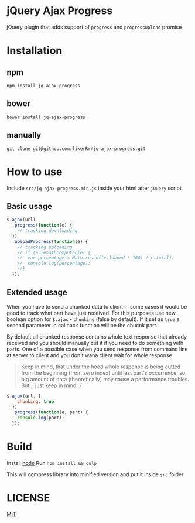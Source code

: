 # jQuery Ajax Progress
jQuery plugin that adds support of `progress` and `progressUpload` promise

# Installation

## npm
`npm install jq-ajax-progress`

## bower
`bower install jq-ajax-progress`

## manually
`git clone git@github.com:likerRr/jq-ajax-progress.git`

# How to use

Include `src/jq-ajax-progress.min.js` inside your html after `jQuery` script

## Basic usage
```javascript
$.ajax(url)
  .progress(function(e) {
    // tracking downloading
  })
  .uploadProgress(function(e) {
    // tracking uploading
    // if (e.lengthComputable) {
    //  var percentage = Math.round((e.loaded * 100) / e.total);
    //  console.log(percentage);
    //}
  });
```

## Extended usage
When you have to send a chunked data to client in some cases it would be good to track what part have just received. For this purposes use new boolean option for `$.ajax` - `chunking` (false by default). If it set as `true` a second parameter in callback function will be the chucnk part.

By default all chunked response contains whole text response that already received and you should manually cut it if you need to do something with parts. One of a possible case when you send response from command line at server to client and you don't wana client wait for whole response
> Keep in mind, that under the hood whole response is being cutted from the beginning (from zero index)
> until last part's occurrence, so big amount of data (theoretically) may cause a performance troubles. But... just keep
> in mind :)

```javascript
$.ajax(url, {
    chunking: true
  })
  .progress(function(e, part) {
    console.log(part);
  });
```

# Build
Install [node](https://nodejs.org/)
Run `npm install && gulp`

This will compress library into minified version and put it inside `src` folder

# LICENSE
[MIT](http://likerrr.mit-license.org/)
